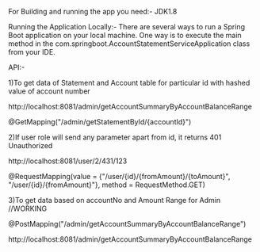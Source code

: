 For Building and running the app you need:-
JDK1.8


Running the Application Locally:-
There are several ways to run a Spring Boot application on your local machine. One way is to execute the main method in the com.springboot.AccountStatementServiceApplication class from your IDE.


API:-

1)To get data of Statement and Account table for particular id with hashed value of account number
 
 http://localhost:8081/admin/getAccountSummaryByAccountBalanceRange
 
  @GetMapping("/admin/getStatementById/{accountId}")
  
2)If user role will send any parameter apart from id, it returns 401 Unauthorized 

http://localhost:8081/user/2/431/123

@RequestMapping(value = {"/user/{id}/{fromAmount}/{toAmount}", "/user/{id}/{fromAmount}"}, method = RequestMethod.GET)

3)To get data  based on accountNo and Amount Range for Admin  //WORKING
	
@PostMapping("/admin/getAccountSummaryByAccountBalanceRange")

 http://localhost:8081/admin/getAccountSummaryByAccountBalanceRange
	
	 
